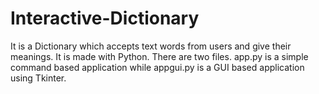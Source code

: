 # Interactive-Dictionary
It is a Dictionary which accepts text words from users and give their meanings. It is made with Python.
There are two files. app.py is a simple command based application while appgui.py is a GUI based application using Tkinter.
